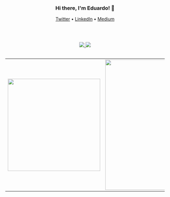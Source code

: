 <center>
    <div align="center">
        <h3>Hi there, I'm Eduardo! 👋</h3>
        <p align="center">
          <a target="_blank" href="https://twitter.com/edudiasdev">Twitter</a> •
          <a target="_blank" href="https://www.linkedin.com/in/eduardo-rodrigues-dev">LinkedIn</a> •
          <a target="_blank" href="https://medium.com/@eduardorodrigues_58172">Medium</a>
        </p>
        <br />
        <br />
        <br />
        <a href="https://github.com/anuraghazra/github-readme-stats">
            <img src="https://github-readme-stats.vercel.app/api?username=edurodriguesdias&show_icons=true&line_height=45&theme=dracula&include_all_commits=true" />
        </a>
        <a href="https://stackoverflow.com/users/8968206/eduardo-rodrigues">
            <img src="https://github-readme-stackoverflow.vercel.app/?userID=8968206&theme=dark" />
        </a>
        <br>
        <br>
        <table>
            <tr>
                <td>
                    <img width="292" src="https://github-readme-stats.anuraghazra1.vercel.app/api/top-langs/?username=edurodriguesdias&hide=html&layout=compact&theme=radical" />
                </td>
                <td>
                    <img width="413" src="https://github-readme-stats.anuraghazra1.vercel.app/api/pin/?username=anuraghazra&repo=github-readme-stats&theme=radical" />
                </td>
            </tr>
        </table>
    </div>
</center>
